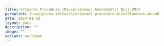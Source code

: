 ```yaml
---
title: Criminal Procedure (Miscellaneous Amendments) Bill 2024
permalink: /news/press-releases/criminal-procedure-miscellaneous-amendments-bill-2024/
date: 2024-01-10
layout: post
description: ""
image: ""
variant: markdown
---
```

